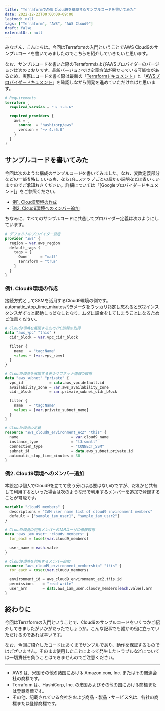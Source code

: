```yaml
---
title: "TerraformでAWS Cloud9を構築するサンプルコードを書いてみた"
date: 2022-12-23T00:00:00+09:00
lastmod: null
tags: ["Terraform", "AWS", "AWS Cloud9"]
draft: false
externalUrl: null
---
```


みなさん、こんにちは。今回はTerraformの入門ということでAWS Cloud9のサンプルコードを書いてみましたのでこちらを紹介していきたいと思います。

なお、サンプルコードを書いた際のTerraformおよびAWSプロバイダーのバージョンは次のとおりです。最新バージョンでは定義方法が異なっている可能性があるため、実際にコードを書く際は最新の「[Terraformドキュメント]」と「[AWSプロバイダードキュメント]」を確認しながら開発を進めていただければと思います。

[Terraformドキュメント]: https://developer.hashicorp.com/terraform/docs
[AWSプロバイダードキュメント]: https://registry.terraform.io/providers/hashicorp/aws/latest/docs

```tf:versions.tf
# Requirements
terraform {
  required_version = "~> 1.3.6"

  required_providers {
    aws = {
      source  = "hashicorp/aws"
      version = "~> 4.46.0"
    }
  }
}
```

<!-- omit in toc -->
## サンプルコードを書いてみた

今回は次のような構成のサンプルコードを書いてみました。なお、変数定義部分などの一部省略している点、ならびにステップごとの細かい説明などは省いていますのでご承知おきください。詳細については「[Googleプロバイダードキュメント]」をご参照ください。

- [例1. Cloud9環境の作成](#例1-cloud9環境の作成)
- [例2. Cloud9環境へのメンバー追加](#例2-cloud9環境へのメンバー追加)

ちなみに、すべてのサンプルコードに共通してプロバイダー定義は次のようにしています。

```tf:providers.tf
# デフォルトのプロバイダー設定
provider "aws" {
  region = var.aws_region
  default_tags {
    tags = {
      Owner     = "matt"
      Terraform = "true"
    }
  }
}
```

### 例1. Cloud9環境の作成

接続方式としてSSMを活用するCloud9環境の例です。automatic_stop_time_minutesパラメータをウッカリ指定し忘れるとEC2インスタンスがずっと起動しっぱなしとなり、ムダに課金をしてしまうことになるためご注意ください。

```tf:main.tf
# Cloud9環境を展開する先のVPC情報の取得
data "aws_vpc" "this" {
  cidr_block = var.vpc_cidr_block

  filter {
    name   = "tag:Name"
    values = [var.vpc_name]
  }
}

# Cloud9環境を展開する先のサブネット情報の取得
data "aws_subnet" "private" {
  vpc_id            = data.aws_vpc.default.id
  availability_zone = var.aws_availability_zone
  cidr_block        = var.private_subnet_cidr_block

  filter {
    name   = "tag:Name"
    values = [var.private_subnet_name]
  }
}

# Cloud9環境の定義
resource "aws_cloud9_environment_ec2" "this" {
  name                        = var.cloud9_name
  instance_type               = "t3.small"
  connection_type             = "CONNECT_SSM"
  subnet_id                   = data.aws_subnet.private.id
  automatic_stop_time_minutes = 30
}
```

### 例2. Cloud9環境へのメンバー追加

本設定は個人でCloud9を立てて使う分には必要はないのですが、だれかと共有して利用するといった場合は次のような形で利用するメンバーを追加で登録することが可能です。

```tf:variables.tf
variable "cloud9_members" {
  descriptions = "IAM user name list of cloud9 environment members"
  default = ["sample_iam_user1", "sample_iam_user2"]
}
```

```tf:main.tf
# Cloud9環境の利用メンバーのIAMユーザの情報取得
data "aws_iam_user" "cloud9_members" {
  for_each = toset(var.cloud9_members)

  user_name = each.value
}

# Cloud9環境を利用するメンバー追加
resource "aws_cloud9_environment_membership" "this" {
  for_each = toset(var.cloud9_members)

  environment_id = aws_cloud9_environment_ec2.this.id
  permissions    = "read-write"
  user_arn       = data.aws_iam_user.cloud9_members[each.value].arn
}
```

<!-- omit in toc -->
## 終わりに

今回はTerraformの入門ということで、Cloud9のサンプルコードをいくつかご紹介してきましたがいかがだったでしょうか。こんな記事でも誰かの役に立っていただけるのであれば幸いです。

なお、今回ご紹介したコードはあくまでサンプルであり、動作を保証するものではございません。そのまま使用したことによって発生したトラブルなどについては一切責任を負うことはできませんのでご注意ください。

---

- AWS は、米国その他の諸国における Amazon.com, Inc. またはその関連会社の商標です。
- Terraform は、HashiCorp, Inc. の米国およびその他の国における商標または登録商標です。
- その他、記載されている会社名および商品・製品・サービス名は、各社の商標または登録商標です。
